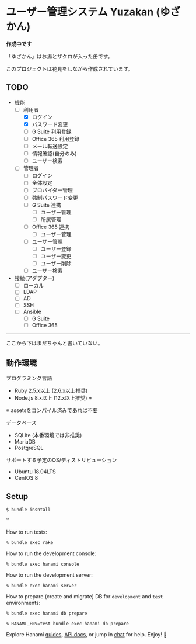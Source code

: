 # ユーザー管理システム Yuzakan (ゆざかん)

**作成中です**

「ゆざかん」はお湯とザクロが入った缶です。

このプロジェクトは花見をしながら作成されています。

## TODO

- 機能
    - [ ] 利用者
        - [x] ログイン
        - [x] パスワード変更
        - [ ] G Suite 利用登録
        - [ ] Office 365 利用登録
        - [ ] メール転送設定
        - [ ] 情報確認(自分のみ)
        - [ ] ユーザー検索
    - [ ] 管理者
        - [ ] ログイン
        - [ ] 全体設定
        - [ ] プロバイダー管理
        - [ ] 強制パスワード変更
        - [ ] G Suite 連携
            - [ ] ユーザー管理
            - [ ] 所属管理
        - [ ] Office 365 連携
            - [ ] ユーザー管理
        - [ ] ユーザー管理
            - [ ] ユーザー登録
            - [ ] ユーザー変更
            - [ ] ユーザー削除
        - [ ] ユーザー検索
- 接続(アダプター)
    - [ ] ローカル
    - [ ] LDAP
    - [ ] AD
    - [ ] SSH
    - [ ] Ansible
        - [ ] G Suite
        - [ ] Office 365

---

ここから下はまだちゃんと書いていない。

## 動作環境

プログラミング言語

* Ruby 2.5.x以上 (2.6.x以上推奨)
* Node.js 8.x以上 (12.x以上推奨) ※

※ assetsをコンパイル済みであれば不要

データベース

* SQLite (本番環境では非推奨)
* MariaDB
* PostgreSQL

サポートする予定のOS/ディストリビューション

* Ubuntu 18.04LTS
* CentOS 8

## Setup


```
$ bundle insntall
```

``


How to run tests:

```
% bundle exec rake
```

How to run the development console:

```
% bundle exec hanami console
```

How to run the development server:

```
% bundle exec hanami server
```

How to prepare (create and migrate) DB for `development` and `test` environments:

```
% bundle exec hanami db prepare

% HANAMI_ENV=test bundle exec hanami db prepare
```

Explore Hanami [guides](http://hanamirb.org/guides/), [API docs](http://docs.hanamirb.org/1.3.1/), or jump in [chat](http://chat.hanamirb.org) for help. Enjoy! 🌸
